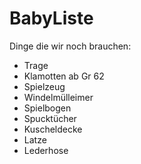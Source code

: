 # BabyListe

Dinge die wir noch brauchen:

* Trage
* Klamotten ab Gr 62
* Spielzeug
* Windelmülleimer
* Spielbogen
* Spucktücher
* Kuscheldecke
* Latze
* Lederhose
